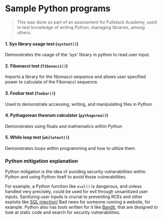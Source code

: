 # Sample Python programs

> This was done as part of an assessment for Fullstack Academy, used to test knowledge of writing Python, managing libraries, among others.

#### 1. Sys library usage test (`systest()`)
Demonstrates the usage of the 'sys' library in python to read user input.
#### 2. Fibonacci test (`fibonacci()`)
Imports a library for the fibonacci sequence and allows user specified power to calculate of the Fibonacci sequence.
#### 3. Foobar test (`foobar()`)
Used to demonstrate accessing, writing, and manipulating files in Python
#### 4. Pythagorean theorum calculator (`pythagorea()`)
Demonstrates using floats and mathematics within Python
#### 5. While loop test (`whiletest()`)
Demonstrates loops within programming and how to utilize them

### Python mitigation explanation

Python mitigation is the idea of avoiding security vulnerabilities within Python and using Python itself to avoid those vulnerabilities.

For example, a Python function like `eval()` is dangerous, and unless handled very precisely, could be used for evil through unsanitized user inputs. Sanitizing user inputs is crucial to preventing RCEs and other exploits like [SQL injection!](https://en.wikipedia.org/wiki/SQL_injection) Bad news for someone running a website, for example. Python also has tools written for it like [Bandit](https://bandit.readthedocs.io/en/latest/), that are designed to look at static code and search for security vulnerabilities. 
